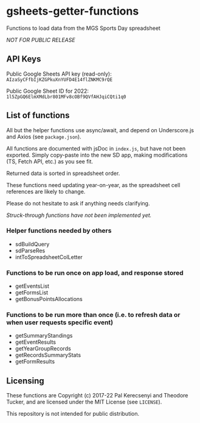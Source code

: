 # gsheets-getter-functions

Functions to load data from the MGS Sports Day spreadsheet

*NOT FOR PUBLIC RELEASE*

## API Keys

Public Google Sheets API key (read-only): `AIzaSyCFfbIjKZGPkuXnYUFD4E14flZNKMC9rQE`

Public Google Sheet ID for 2022: `1l5ZpGQ6ElmXMdLbr801MFv8cOBf9QVfAHJqiCQti1q0`

## List of functions

All but the helper functions use async/await, and depend on Underscore.js and Axios (see `package.json`).

All functions are documented with jsDoc in `index.js`, but have not been exported. Simply copy-paste into the new SD app, making modifications (TS, Fetch API, etc.) as you see fit.

Returned data is sorted in spreadsheet order.

These functions need updating year-on-year, as the spreadsheet cell references are likely to change.

Please do not hesitate to ask if anything needs clarifying.

*Struck-through functions have not been implemented yet.*

### Helper functions needed by others

+ sdBuildQuery
+ sdParseRes
+ intToSpreadsheetColLetter

### Functions to be run once on app load, and response stored

+ getEventsList
+ getFormsList
+ getBonusPointsAllocations

### Functions to be run more than once (i.e. to refresh data or when user requests specific event)

+ getSummaryStandings
+ getEventResults
+ getYearGroupRecords
+ getRecordsSummaryStats
+ getFormResults

## Licensing

These functions are Copyright (c) 2017-22 Pal Kerecsenyi and Theodore Tucker, and are licensed under the MIT License (see `LICENSE`).

This repository is not intended for public distribution.